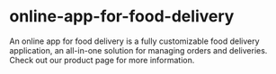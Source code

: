 # online-app-for-food-delivery
An online app for food delivery is a fully customizable food delivery application, an all-in-one solution for managing orders and deliveries. Check out our product page for more information.
